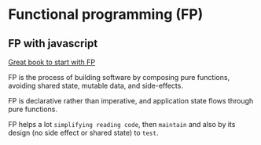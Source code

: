 # Functional programming (FP)

## FP with javascript

[Great book to start with FP](https://mostly-adequate.gitbooks.io/mostly-adequate-guide)

FP is the process of building software by composing pure functions, avoiding shared state, mutable data, and side-effects.

FP is declarative rather than imperative, and application state flows through pure functions.

FP helps a lot `simplifying reading code`, then `maintain` and also by its design (no side effect or shared state) to `test`.